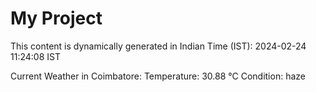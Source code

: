 # My Project

This content is dynamically generated in Indian Time (IST): 2024-02-24 11:24:08 IST


Current Weather in Coimbatore:
Temperature: 30.88 °C
Condition: haze
